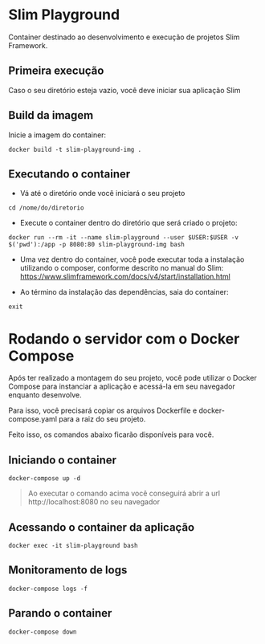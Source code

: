 # Slim Playground

Container destinado ao desenvolvimento e execução de projetos Slim Framework.

## Primeira execução

Caso o seu diretório esteja vazio, você deve iniciar sua aplicação Slim

## Build da imagem

Inicie a imagem do container:

```shell
docker build -t slim-playground-img .
```

## Executando o container

- Vá até o diretório onde você iniciará o seu projeto

```shell
cd /nome/do/diretorio
```

- Execute o container dentro do diretório que será criado o projeto:
  
```shell
docker run --rm -it --name slim-playground --user $USER:$USER -v $('pwd'):/app -p 8080:80 slim-playground-img bash
```

- Uma vez dentro do container, você pode executar toda a instalação utilizando o composer, conforme descrito no manual do Slim: https://www.slimframework.com/docs/v4/start/installation.html

- Ao término da instalação das dependências, saia do container:

```shell
exit
```

# Rodando o servidor com o Docker Compose

Após ter realizado a montagem do seu projeto, você pode utilizar o Docker Compose para instanciar a aplicação e acessá-la em seu navegador enquanto desenvolve. 

Para isso, você precisará copiar os arquivos Dockerfile e docker-compose.yaml para a raiz do seu projeto.

Feito isso, os comandos abaixo ficarão disponíveis para você.

## Iniciando o container

```shell
docker-compose up -d
```

> Ao executar o comando acima você conseguirá abrir a url http://localhost:8080 no seu navegador

## Acessando o container da aplicação

```shell
docker exec -it slim-playground bash
```

## Monitoramento de logs

```shell
docker-compose logs -f
```

## Parando o container

```shell
docker-compose down
```